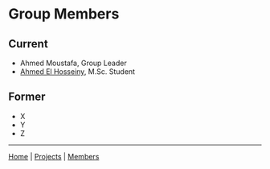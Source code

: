 # Group Members

## Current
- Ahmed Moustafa, Group Leader
- [Ahmed El Hosseiny](ahmedelhosseiny.md), M.Sc. Student

## Former
- X
- Y
- Z

---
[Home](/) | [Projects](/projects) | [Members](/members)
